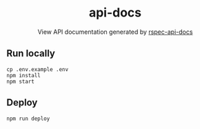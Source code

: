 <h1 align="center">api-docs</h1>

<p align="center">View API documentation generated by <a href="https://github.com/twe4ked/rspec-api-docs">rspec-api-docs</a></p>

## Run locally

```
cp .env.example .env
npm install
npm start
```

## Deploy

```
npm run deploy
```
